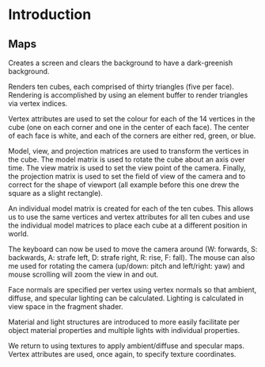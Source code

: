 Introduction
============

Maps
----

Creates a screen and clears the background to have a dark-greenish background.

Renders ten cubes, each comprised of thirty triangles (five per face).
Rendering is accomplished by using an element buffer to render triangles via 
vertex indices.

Vertex attributes are used to set the colour for each of the 14 vertices in the 
cube (one on each corner and one in the center of each face). The center of each 
face is white, and each of the corners are either red, green, or blue.

Model, view, and projection matrices are used to transform the vertices in the 
cube. The model matrix is used to rotate the cube about an axis over time. The 
view matrix is used to set the view point of the camera. Finally, the projection 
matrix is used to set the field of view of the camera and to correct for the 
shape of viewport (all example before this one drew the square as a slight 
rectangle).

An individual model matrix is created for each of the ten cubes. This allows us 
to use the same vertices and vertex attributes for all ten cubes and use the 
individual model matrices to place each cube at a different position in world.

The keyboard can now be used to move the camera around (W: forwards, 
S: backwards, A: strafe left, D: strafe right, R: rise, F: fall). The mouse can 
also me used for rotating the camera (up/down: pitch and left/right: yaw) and 
mouse scrolling will zoom the view in and out.

Face normals are specified per vertex using vertex normals so that ambient, 
diffuse, and specular lighting can be calculated. Lighting is calculated in 
view space in the fragment shader.

Material and light structures are introduced to more easily facilitate per 
object material properties and multiple lights with individual properties.

We return to using textures to apply ambient/diffuse and specular maps. Vertex 
attributes are used, once again, to specify texture coordinates.
